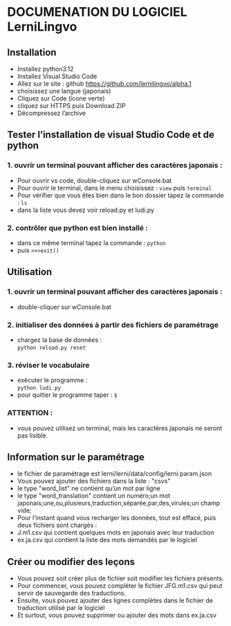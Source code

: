 # DOCUMENATION DU LOGICIEL LerniLingvo

## Installation
* Installez python3.12
* Installez Visual Studio Code
* Allez sur le site : github https://github.com/lernilingvo/alpha.1
* choisissez une langue (japonais)
* Cliquez sur Code (icone verte)
* cliquez sur HTTPS puis Download ZIP
* Décompressez l’archive

## Tester l’installation de visual Studio Code et de python
### 1. ouvrir un terminal pouvant afficher des caractères japonais :
* Pour ouvrir vs code, double-cliquez sur wConsole.bat
* Pour ouvrir le terminal, dans le menu choisissez : ```view``` puis ```terminal```
* Pour vérifier que vous êtes bien dans le bon dossier tapez la commande : ```ls```
* dans la liste vous devez voir reload.py et ludi.py

### 2. contrôler que python est bien installé : 
* dans ce même terminal tapez la commande : ```python```
* puis  ```>>>exit()```

## Utilisation
### 1. ouvrir un terminal pouvant afficher des caractères japonais :
* double-cliquer sur wConsole.bat

### 2. initialiser des données à partir des fichiers de paramétrage
* chargez la base de données  : \
 ```python reload.py reset```

### 3. réviser le vocabulaire
* exécuter le programme : \
 ```python ludi.py```
* pour quitter le programme taper : ```$```

### ATTENTION :
* vous pouvez utilisez un terminal, mais les caractères japonais ne seront pas lisible.

## Information sur le paramétrage
* le fichier de paramétrage est lerni/lerni/data/config/lerni.param.json
* Vous pouvez ajouter des fichiers dans la liste : "csvs"
 * le type 	"word_list" ne contient qu’un mot par ligne
 * le type "word_translation" contient un numéro;un mot japonais;une,ou,plusieurs,traduction,séparée,par,des,virules;un champ vide;  
* Pour l’instant quand vous recharger les données, tout est effacé, puis deux fichiers sont chargés :
 * J.m1.csv qui contient quelques mots en japonais avec leur traduction
 * ex.ja.csv qui contient la liste des mots demandés par le logiciel

## Créer ou modifier des leçons
* Vous pouvez soit créer plus de fichier soit modifier les fichiers présents.
* Pour commencer, vous pouvez compléter le fichier JFG.m1.csv qui peut servir de sauvegarde des traductions.
* Ensuite, vous pouvez ajouter des lignes complètes dans le fichier de traduction utilisé par le logiciel
* Et surtout, vous pouvez supprimer ou ajouter des mots dans ex.ja.csv

